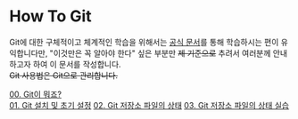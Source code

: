 How To Git
===

Git에 대한 구체적이고 체계적인 학습을 위해서는 [공식 문서](https://git-scm.com/book/ko/v2)를 통해 학습하시는 편이 유익합니다만, "이것만은 꼭 알아야 한다" 싶은 부분만 ~~제 기준으로~~ 추려서 여러분께 안내하고자 하여 이 문서를 작성합니다.    
~~Git 사용법은 Git으로 관리합니다.~~

[00. Git이 뭐죠?](chapter00.md)    
[01. Git 설치 및 초기 설정](chapter01.md)
[02. Git 저장소 파일의 상태](chapter02.md)
[03. Git 저장소 파일의 상태 실습](chapter03.md)

